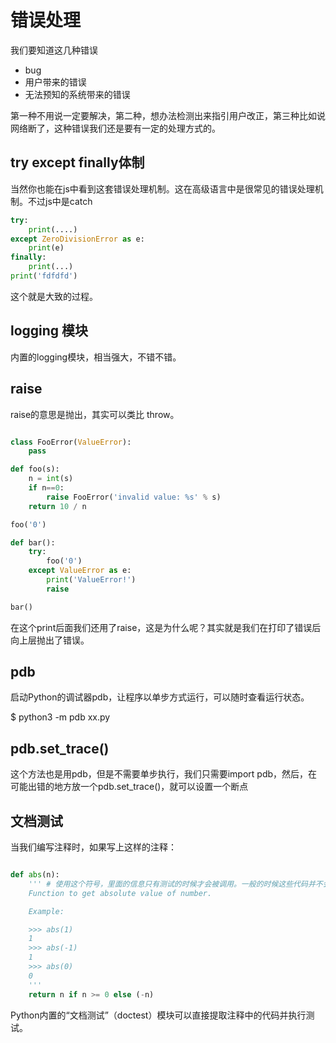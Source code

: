 # 错误处理

我们要知道这几种错误
- bug
- 用户带来的错误
- 无法预知的系统带来的错误

第一种不用说一定要解决，第二种，想办法检测出来指引用户改正，第三种比如说网络断了，这种错误我们还是要有一定的处理方式的。

## try except finally体制

当然你也能在js中看到这套错误处理机制。这在高级语言中是很常见的错误处理机制。不过js中是catch

```py
try:
    print(....)
except ZeroDivisionError as e:
    print(e)
finally:
    print(...)
print('fdfdfd')

```
这个就是大致的过程。

## logging 模块

内置的logging模块，相当强大，不错不错。

## raise

raise的意思是抛出，其实可以类比 throw。

```py

class FooError(ValueError):
    pass

def foo(s):
    n = int(s)
    if n==0:
        raise FooError('invalid value: %s' % s)
    return 10 / n

foo('0')

```

```py
def bar():
    try:
        foo('0')
    except ValueError as e:
        print('ValueError!')
        raise

bar()

```

在这个print后面我们还用了raise，这是为什么呢？其实就是我们在打印了错误后向上层抛出了错误。

## pdb

启动Python的调试器pdb，让程序以单步方式运行，可以随时查看运行状态。

$ python3 -m pdb xx.py


## pdb.set_trace()

这个方法也是用pdb，但是不需要单步执行，我们只需要import pdb，然后，在可能出错的地方放一个pdb.set_trace()，就可以设置一个断点

## 文档测试

当我们编写注释时，如果写上这样的注释：

```py

def abs(n):
    ''' # 使用这个符号，里面的信息只有测试的时候才会被调用。一般的时候这些代码并不会执行。
    Function to get absolute value of number.

    Example:

    >>> abs(1)
    1
    >>> abs(-1)
    1
    >>> abs(0)
    0
    '''
    return n if n >= 0 else (-n)
```

Python内置的“文档测试”（doctest）模块可以直接提取注释中的代码并执行测试。
